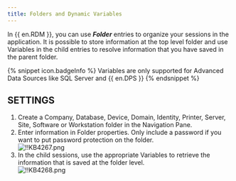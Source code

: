 ```yaml
---
title: Folders and Dynamic Variables
---
```

In {{ en.RDM }}, you can use ***Folder*** entries to organize your sessions in the application. It is possible to store information at the top level folder and use Variables in the child entries to resolve information that you have saved in the parent folder.

{% snippet icon.badgeInfo %}
Variables are only supported for Advanced Data Sources like SQL Server and {{ en.DPS }}
{% endsnippet %}

## SETTINGS

1. Create a Company, Database, Device, Domain, Identity, Printer, Server, Site, Software or Workstation folder in the Navigation Pane.
1. Enter information in Folder properties. Only include a password if you want to put password protection on the folder.  
![!!KB4267.png](/img/en/kb/KB4267.png)
1. In the child sessions, use the appropriate Variables to retrieve the information that is saved at the folder level.  
![!!KB4268.png](/img/en/kb/KB4268.png)
